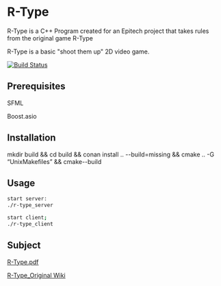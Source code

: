 # R-Type
R-Type is a C++ Program created for an Epitech project that takes rules from the original game R-Type

R-Type is a basic "shoot them up" 2D video game.

[![Build Status](https://travis-ci.com/NicolasKeita/R-type-video-game.svg?token=yCU9eZUj8esevSHWuiuJ&branch=master)](https://travis-ci.com/NicolasKeita/R-type-video-game)

## Prerequisites

SFML

Boost.asio

## Installation

mkdir build && cd build && conan install .. --build=missing && cmake .. -G “UnixMakefiles” && cmake--build


## Usage

```bash
start server:
./r-type_server

start client;
./r-type_client
```

## Subject

[R-Type.pdf](https://intra.epitech.eu/module/2019/B-CPP-501/PAR-5-1/acti-355492/project/file/B-CPP-501_rtype.pdf)

[R-Type_Original Wiki](https://fr.wikipedia.org/wiki/R-Type)
